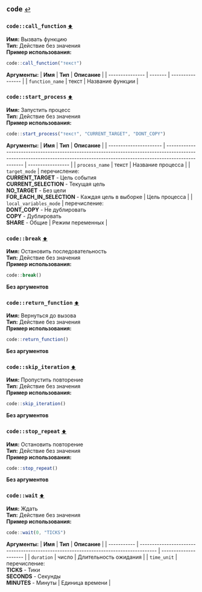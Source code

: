 <h2 id=code>
  <code>code</code>
  <a href="./actions" style="font-size: 14px; margin-left:">↩️</a>
</h2>



<h3 id=call_function>
  <code>code::call_function</code>
  <a href="#" style="font-size: 12px; margin-left:">⬆️</a>
</h3>

**Имя:** Вызвать функцию\
**Тип:** Действие без значения\
**Пример использования:**
```ts
code::call_function("текст")
```

**Аргументы:**
| **Имя**         | **Тип** | **Описание**     |
| --------------- | ------- | ---------------- |
| `function_name` | текст   | Название функции |
<h3 id=start_process>
  <code>code::start_process</code>
  <a href="#" style="font-size: 12px; margin-left:">⬆️</a>
</h3>

**Имя:** Запустить процесс\
**Тип:** Действие без значения\
**Пример использования:**
```ts
code::start_process("текст", "CURRENT_TARGET", "DONT_COPY")
```

**Аргументы:**
| **Имя**                | **Тип**                                                                                                                                                                         | **Описание**      |
| ---------------------- | ------------------------------------------------------------------------------------------------------------------------------------------------------------------------------- | ----------------- |
| `process_name`         | текст                                                                                                                                                                           | Название процесса |
| `target_mode`          | перечисление:<br/>**CURRENT_TARGET** - Цель события<br/>**CURRENT_SELECTION** - Текущая цель<br/>**NO_TARGET** - Без цели<br/>**FOR_EACH_IN_SELECTION** - Каждая цель в выборке | Цель процесса     |
| `local_variables_mode` | перечисление:<br/>**DONT_COPY** - Не дублировать<br/>**COPY** - Дублировать<br/>**SHARE** - Общие                                                                               | Режим переменных  |
<h3 id=control_end_thread>
  <code>code::break</code>
  <a href="#" style="font-size: 12px; margin-left:">⬆️</a>
</h3>

**Имя:** Остановить последовательность\
**Тип:** Действие без значения\
**Пример использования:**
```ts
code::break()
```

**Без аргументов**
<h3 id=control_return_function>
  <code>code::return_function</code>
  <a href="#" style="font-size: 12px; margin-left:">⬆️</a>
</h3>

**Имя:** Вернуться до вызова\
**Тип:** Действие без значения\
**Пример использования:**
```ts
code::return_function()
```

**Без аргументов**
<h3 id=control_skip_iteration>
  <code>code::skip_iteration</code>
  <a href="#" style="font-size: 12px; margin-left:">⬆️</a>
</h3>

**Имя:** Пропустить повторение\
**Тип:** Действие без значения\
**Пример использования:**
```ts
code::skip_iteration()
```

**Без аргументов**
<h3 id=control_stop_repeat>
  <code>code::stop_repeat</code>
  <a href="#" style="font-size: 12px; margin-left:">⬆️</a>
</h3>

**Имя:** Остановить повторение\
**Тип:** Действие без значения\
**Пример использования:**
```ts
code::stop_repeat()
```

**Без аргументов**
<h3 id=control_wait>
  <code>code::wait</code>
  <a href="#" style="font-size: 12px; margin-left:">⬆️</a>
</h3>

**Имя:** Ждать\
**Тип:** Действие без значения\
**Пример использования:**
```ts
code::wait(0, "TICKS")
```

**Аргументы:**
| **Имя**     | **Тип**                                                                               | **Описание**          |
| ----------- | ------------------------------------------------------------------------------------- | --------------------- |
| `duration`  | число                                                                                 | Длительность ожидания |
| `time_unit` | перечисление:<br/>**TICKS** - Тики<br/>**SECONDS** - Секунды<br/>**MINUTES** - Минуты | Единица времени       |